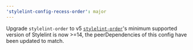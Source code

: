 ```yaml
---
'stylelint-config-recess-order': major
---
```


Upgrade `stylelint-order` to v5
[`stylelint-order`](https://github.com/hudochenkov/stylelint-order/blob/master/CHANGELOG.md#500)'s minimum supported version of Stylelint is now >=14, the
peerDependencies of this config have been updated to match.
